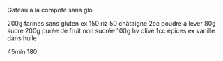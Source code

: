 Gateau à la compote sans glo

200g farines sans gluten ex 150 riz 50 châtaigne
2cc poudre à lever
80g sucre
200g purée de fruit non sucrée
100g hv olive
1cc épices ex vanille dans huile

45min 180
